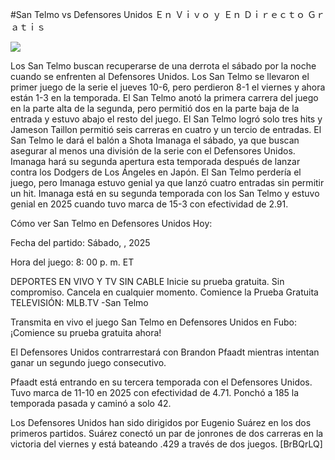 #San Telmo vs Defensores Unidos Ｅｎ Ｖｉｖｏ ｙ Ｅｎ Ｄｉｒｅｃｔｏ Ｇｒａｔｉｓ  
  
  
[![](https://i.imgur.com/qSNzIqt.png)](https://movie.rssnews.media/HuKhHKZo.php)  
  
Los San Telmo buscan recuperarse de una derrota el sábado por la noche cuando se enfrenten al Defensores Unidos. Los San Telmo se llevaron el primer juego de la serie el jueves 10-6, pero perdieron 8-1 el viernes y ahora están 1-3 en la temporada. El San Telmo anotó la primera carrera del juego en la parte alta de la segunda, pero permitió dos en la parte baja de la entrada y estuvo abajo el resto del juego. El San Telmo logró solo tres hits y Jameson Taillon permitió seis carreras en cuatro y un tercio de entradas. El San Telmo le dará el balón a Shota Imanaga el sábado, ya que buscan asegurar al menos una división de la serie con el Defensores Unidos. Imanaga hará su segunda apertura esta temporada después de lanzar contra los Dodgers de Los Ángeles en Japón. El San Telmo perdería el juego, pero Imanaga estuvo genial ya que lanzó cuatro entradas sin permitir un hit. Imanaga está en su segunda temporada con los San Telmo y estuvo genial en 2025 cuando tuvo marca de 15-3 con efectividad de 2.91.

Cómo ver San Telmo en Defensores Unidos Hoy:

Fecha del partido: Sábado, , 2025

Hora del juego: 8: 00 p. m. ET

DEPORTES EN VIVO Y TV SIN CABLE
Inicie su prueba gratuita. Sin compromiso. Cancela en cualquier momento.
Comience la Prueba Gratuita
TELEVISIÓN: MLB.TV -San Telmo

Transmita en vivo el juego San Telmo en Defensores Unidos en Fubo: ¡Comience su prueba gratuita ahora! 

El Defensores Unidos contrarrestará con Brandon Pfaadt mientras intentan ganar un segundo juego consecutivo.

Pfaadt está entrando en su tercera temporada con el Defensores Unidos. Tuvo marca de 11-10 en 2025 con efectividad de 4.71. Ponchó a 185 la temporada pasada y caminó a solo 42.

Los Defensores Unidos han sido dirigidos por Eugenio Suárez en los dos primeros partidos. Suárez conectó un par de jonrones de dos carreras en la victoria del viernes y está bateando .429 a través de dos juegos. [BrBQrLQ]